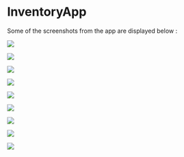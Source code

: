 # InventoryApp

Some of the screenshots from the app are displayed below : 

![](screenshots/Screenshot_20180623-134417.jpg)



![](screenshots/Screenshot_20180623-214137.jpg)

![](screenshots/Screenshot_20180623-214144.jpg)

![](screenshots/Screenshot_20180623-213554.jpg)





![](screenshots/Screenshot_20180623-213548.jpg)

![](screenshots/Screenshot_20180623-213016.jpg)

![](screenshots/Screenshot_20180623-213024.jpg)

![](screenshots/Screenshot_20180623-214154.jpg)

![](screenshots/Screenshot_20180623-134409.jpg)